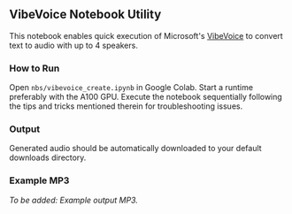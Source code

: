 ## VibeVoice Notebook Utility
This notebook enables quick execution of Microsoft's [VibeVoice](https://github.com/microsoft/VibeVoice/tree/main) to convert text to audio with up to 4 speakers.

### How to Run
Open `nbs/vibevoice_create.ipynb` in Google Colab. Start a runtime preferably with the A100 GPU. Execute the notebook sequentially following the tips and tricks mentioned therein for troubleshooting issues.

### Output
Generated audio should be automatically downloaded to your default downloads directory.

### Example MP3
*To be added: Example output MP3.*
